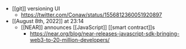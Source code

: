 - [[git]] versioning UI
    - https://twitter.com/Conaw/status/1556812360051920897
- [[August 8th, 2022]] at 23:14
    - [[NEAR]] announces [[JavaScript]] [[smart contract]]s
        - https://near.org/blog/near-releases-javascript-sdk-bringing-web3-to-20-million-developers/
